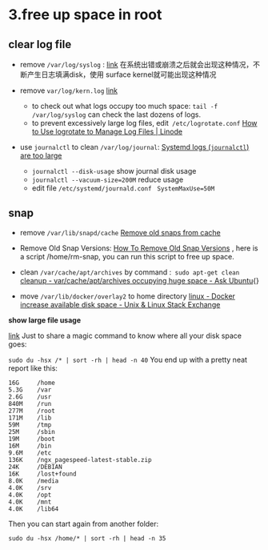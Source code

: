 3.free up space in root
========================

clear log file
---
* remove `/var/log/syslog`  : [link](https://askubuntu.com/questions/746535/var-log-syslog-growing-indefinitely-in-size)
    在系统出错或崩溃之后就会出现这种情况，不断产生日志填满disk，使用 surface kernel就可能出现这种情况
* remove `var/log/kern.log` [link](https://askubuntu.com/questions/239455/how-do-i-stop-var-log-kern-log-1-from-consuming-all-my-disk-space)
    * to check out what logs occupy too much space: `tail -f /var/log/syslog` can check the last dozens of logs.
    * to prevent excessively large log files, edit` /etc/logrotate.conf` [How to Use logrotate to Manage Log Files | Linode](https://www.linode.com/docs/uptime/logs/use-logrotate-to-manage-log-files/)

* use `journalctl` to clean `/var/log/journal`:
[Systemd logs (`journalctl`) are too large](https://askubuntu.com/questions/1012912/systemd-logs-journalctl-are-too-large-and-slow/1012913#1012913)
    * `journalctl --disk-usage` show journal disk usage
    * `journalctl --vacuum-size=200M` reduce usage
    * edit file  `/etc/systemd/journald.conf ` `SystemMaxUse=50M`


snap
---
* remove `/var/lib/snapd/cache` [Remove old snaps from cache](https://askubuntu.com/questions/1075050/remove-old-snaps-from-cache)
* Remove Old Snap Versions: [How To Remove Old Snap Versions](https://www.linuxuprising.com/2019/04/how-to-remove-old-snap-versions-to-free.html) , here is a script /home/rm-snap, you can run this script to free up space.
* clean `/var/cache/apt/archives` by command :` sudo apt-get clean` [cleanup - var/cache/apt/archives occupying huge space - Ask Ubuntu](https://askubuntu.com/questions/65549/var-cache-apt-archives-occupying-huge-space){}



* move `/var/lib/docker/overlay2` to home directory [linux - Docker increase available disk space - Unix & Linux Stack Exchange](https://unix.stackexchange.com/questions/414483/docker-increase-available-disk-space)

**show large file usage**

[link](https://askubuntu.com/questions/266825/what-do-i-do-when-my-root-filesystem-is-full/885214#885214)
Just to share a magic command to know where all your disk space goes:

`sudo du -hsx /* | sort -rh | head -n 40`
You end up with a pretty neat report like this:
```
16G     /home
5.3G    /var
2.6G    /usr
840M    /run
277M    /root
171M    /lib
59M     /tmp
25M     /sbin
19M     /boot
16M     /bin
9.6M    /etc
136K    /ngx_pagespeed-latest-stable.zip
24K     /DEBIAN
16K     /lost+found
8.0K    /media
4.0K    /srv
4.0K    /opt
4.0K    /mnt
4.0K    /lib64
```
Then you can start again from another folder:

`sudo du -hsx /home/* | sort -rh | head -n 35`
